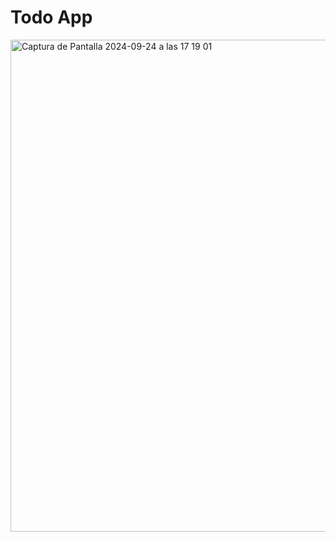 # Todo App 
<img width="787" alt="Captura de Pantalla 2024-09-24 a las 17 19 01" src="https://github.com/user-attachments/assets/3c13eb20-917c-48e9-a32f-58855b299b77">
